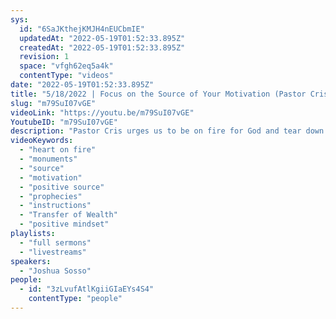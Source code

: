 ```yaml
---
sys:
  id: "6SaJKthejKMJH4nEUCbmIE"
  updatedAt: "2022-05-19T01:52:33.895Z"
  createdAt: "2022-05-19T01:52:33.895Z"
  revision: 1
  space: "vfgh62eq5a4k"
  contentType: "videos"
date: "2022-05-19T01:52:33.895Z"
title: "5/18/2022 | Focus on the Source of Your Motivation (Pastor Cristina Sosso)"
slug: "m79SuI07vGE"
videoLink: "https://youtu.be/m79SuI07vGE"
YoutubeID: "m79SuI07vGE"
description: "Pastor Cris urges us to be on fire for God and tear down our monuments. She starts by talking about looking at the source of any information. Even though we might hear similar prophecies from people, we have to check their fruits so that it's based of God. She also talks about how we can't blame God for something when we don't listen and follow his instructions. She ends by telling us to never feel sorry for ourselves but keep a positive mindset that will produce positive results. This sermon was delivered at Freedom Fellowship Church International in San Antonio, TX."
videoKeywords:
  - "heart on fire"
  - "monuments"
  - "source"
  - "motivation"
  - "positive source"
  - "prophecies"
  - "instructions"
  - "Transfer of Wealth"
  - "positive mindset"
playlists:
  - "full sermons"
  - "livestreams"
speakers:
  - "Joshua Sosso"
people:
  - id: "3zLvufAtlKgiiGIaEYs4S4"
    contentType: "people"
---
```


